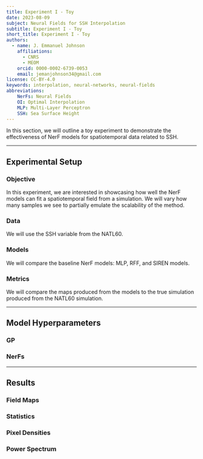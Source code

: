 ```yaml
---
title: Experiment I - Toy
date: 2023-08-09
subject: Neural Fields for SSH Interpolation
subtitle: Experiment I - Toy
short_title: Experiment I - Toy
authors:
  - name: J. Emmanuel Johnson
    affiliations:
      - CNRS
      - MEOM
    orcid: 0000-0002-6739-0053
    email: jemanjohnson34@gmail.com
license: CC-BY-4.0
keywords: interpolation, neural-networks, neural-fields
abbreviations:
    NerFs: Neural Fields
    OI: Optimal Interpolation
    MLP: Multi-Layer Perceptron
    SSH: Sea Surface Height
---
```



In this section, we will outline a toy experiment to demonstrate the effectiveness of NerF models for spatiotemporal data related to SSH.



---
## Experimental Setup

### Objective

In this experiment, we are interested in showcasing how well the NerF models can fit a spatiotemporal field from a simulation.
We will vary how many samples we see to partially emulate the scalability of the method.

### Data

We will use the SSH variable from the NATL60.

### Models

We will compare the baseline NerF models: MLP, RFF, and SIREN models.


### Metrics

We will compare the maps produced from the models to the true simulation produced from the NATL60 simulation.


---
## Model Hyperparameters


### GP

### NerFs


---
## Results

### Field Maps

### Statistics

### Pixel Densities

### Power Spectrum

